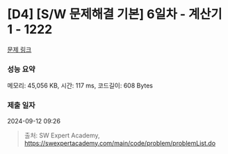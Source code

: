 # [D4] [S/W 문제해결 기본] 6일차 - 계산기1 - 1222 

[문제 링크](https://swexpertacademy.com/main/code/problem/problemDetail.do?contestProbId=AV14mbSaAEwCFAYD) 

### 성능 요약

메모리: 45,056 KB, 시간: 117 ms, 코드길이: 608 Bytes

### 제출 일자

2024-09-12 09:26



> 출처: SW Expert Academy, https://swexpertacademy.com/main/code/problem/problemList.do